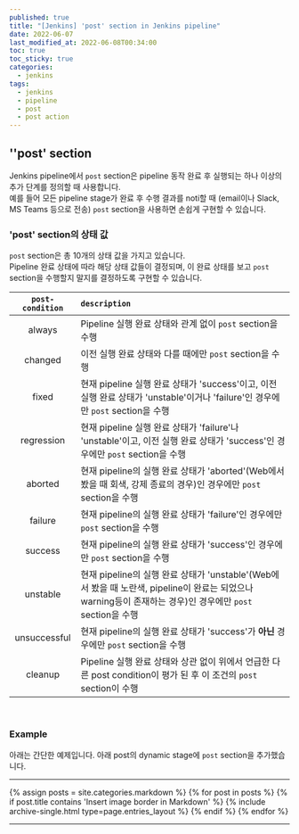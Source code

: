 ```yaml
---
published: true
title: "[Jenkins] 'post' section in Jenkins pipeline"
date: 2022-06-07
last_modified_at: 2022-06-08T00:34:00
toc: true
toc_sticky: true
categories:
  - jenkins
tags:
  - jenkins
  - pipeline
  - post
  - post action
---
```


## ''post' section
Jenkins pipeline에서 `post` section은 pipeline 동작 완료 후 실행되는 하나 이상의 추가 단계를 정의할 때 사용합니다. <br>
예를 들어 모든 pipeline stage가 완료 후 수행 결과를 noti할 때 (email이나 Slack, MS Teams 등으로 전송) `post` section을 사용하면 손쉽게 구현할 수 있습니다. <br>

### 'post' section의 상태 값
`post` section은 총 10개의 상태 값을 가지고 있습니다. <br>
Pipeline 완료 상태에 따라 해당 상태 값들이 결정되며, 이 완료 상태를 보고 `post` section을 수행할지 말지를 결정하도록 구현할 수 있습니다. <br>

|` post-condition `|` description `|
| :-----: | :----------------------------------------------------------- |
| always | Pipeline 실행 완료 상태와 관계 없이 `post` section을 수행 |
| changed | 이전 실행 완료 상태와 다를 때에만 `post` section을 수행 |
| fixed | 현재 pipeline 실행 완료 상태가 'success'이고, 이전 실행 완료 상태가 'unstable'이거나 'failure'인 경우에만 `post` section을 수행 |
| regression | 현재 pipeline 실행 완료 상태가 'failure'나 'unstable'이고, 이전 실행 완료 상태가 'success'인 경우에만 `post` section을 수행 |
| aborted | 현재 pipeline의 실행 완료 상태가 'aborted'(Web에서 봤을 때 회색, 강제 종료의 경우)인 경우에만 `post` section을 수행 |
| failure | 현재 pipeline의 실행 완료 상태가 'failure'인 경우에만 `post` section을 수행 |
| success | 현재 pipeline의 실행 완료 상태가 'success'인 경우에만 `post` section을 수행 |
| unstable | 현재 pipeline의 실행 완료 상태가 'unstable'(Web에서 봤을 때 노란색, pipeline이 완료는 되었으나 warning등이 존재하는 경우)인 경우에만 `post` section을 수행 |
| unsuccessful | 현재 pipeline의 실행 완료 상태가 'success'가 <b>아닌</b> 경우에만 `post` section을 수행 |
| cleanup | Pipeline 실행 완료 상태와 상관 없이 위에서 언급한 다른 post condition이 평가 된 후 이 조건의 `post` section이 수행 |

<br>

### Example
아래는 간단한 예제입니다. 아래 post의 dynamic stage에 `post` section을 추가했습니다.

---
{% assign posts = site.categories.markdown %}
{% for post in posts %}
  {% if post.title contains 'Insert image border in Markdown' %}
    {% include archive-single.html type=page.entries_layout %}
  {% endif %} 
{% endfor %}

---
<script src="https://gist.github.com/ynlee1/0336a8e3f2ce2ed73d49d4d6cf23de3d.js"></script>
